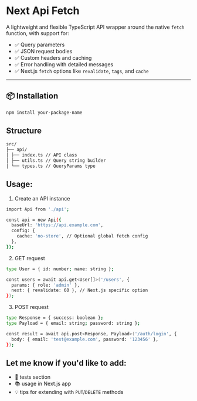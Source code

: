 # Next Api Fetch

A lightweight and flexible TypeScript API wrapper around the native `fetch` function, with support for:

- ✅ Query parameters
- ✅ JSON request bodies
- ✅ Custom headers and caching
- ✅ Error handling with detailed messages
- ✅ Next.js `fetch` options like `revalidate`, `tags`, and `cache`

---

## 📦 Installation

```bash
npm install your-package-name
```

## Structure

```bash
src/
├── api/
│ ├── index.ts // API class
│ ├── utils.ts // Query string builder
│ └── types.ts // QueryParams type

```

## Usage:

1. Create an API instance

```bash
import Api from './api';

const api = new Api({
  baseUrl: 'https://api.example.com',
  config: {
    cache: 'no-store', // Optional global fetch config
  },
});

```

2. GET request

```bash
type User = { id: number; name: string };

const users = await api.get<User[]>('/users', {
  params: { role: 'admin' },
  next: { revalidate: 60 }, // Next.js specific option
});

```

3. POST request

```bash
type Response = { success: boolean };
type Payload = { email: string; password: string };

const result = await api.post<Response, Payload>('/auth/login', {
  body: { email: 'test@example.com', password: '123456' },
});


```

## Let me know if you'd like to add:

- 🧪 tests section
- 📚 usage in Next.js app
- 💡 tips for extending with `PUT`/`DELETE` methods
